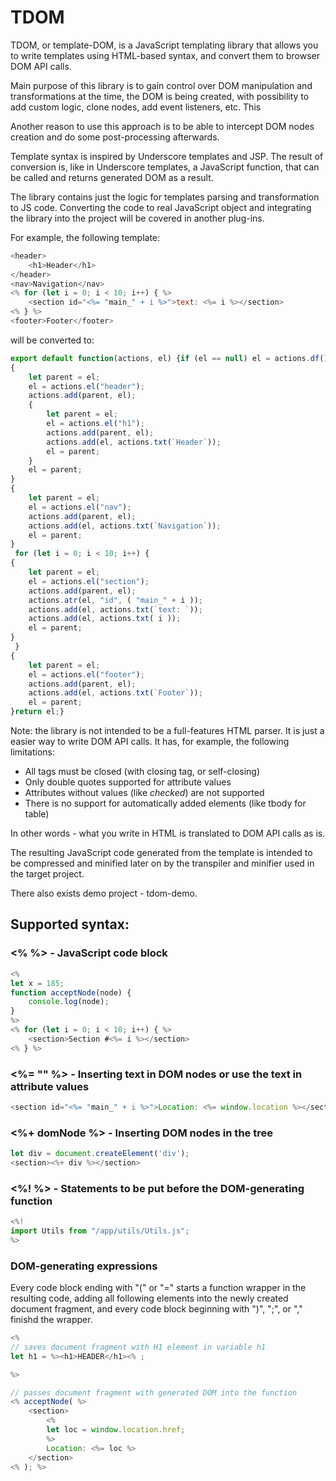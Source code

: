 # TDOM

TDOM, or template-DOM, is a JavaScript templating library that allows you to write templates using HTML-based syntax, and convert them to browser DOM API calls.

Main purpose of this library is to gain control over DOM manipulation and transformations at the time, the DOM is being created, with possibility to add custom logic, clone nodes, add event listeners, etc. This 

Another reason to use this approach is to be able to intercept DOM nodes creation and do some post-processing afterwards.

Template syntax is inspired by Underscore templates and JSP. The result of conversion is, like in Underscore templates, a JavaScript function, that can be called and returns generated DOM as a result. 

The library contains just the logic for templates parsing and transformation to JS code. Converting the code to real JavaScript object and integrating the library into the project will be covered in another plug-ins.

For example, the following template:

```js
<header>
	<h1>Header</h1>
</header>
<nav>Navigation</nav>
<% for (let i = 0; i < 10; i++) { %>
    <section id="<%= "main_" + i %>">text: <%= i %></section>
<% } %>
<footer>Footer</footer>
```

will be converted to:

```js
export default function(actions, el) {if (el == null) el = actions.df();
{
	let parent = el;
	el = actions.el("header");
	actions.add(parent, el);
	{
		let parent = el;
		el = actions.el("h1");
		actions.add(parent, el);
		actions.add(el, actions.txt(`Header`));
		el = parent;
	}
	el = parent;
}
{
	let parent = el;
	el = actions.el("nav");
	actions.add(parent, el);
	actions.add(el, actions.txt(`Navigation`));
	el = parent;
}
 for (let i = 0; i < 10; i++) { 
{
	let parent = el;
	el = actions.el("section");
	actions.add(parent, el);
	actions.atr(el, "id", ( "main_" + i ));
	actions.add(el, actions.txt(`text: `));
	actions.add(el, actions.txt( i ));
	el = parent;
}
 } 
{
	let parent = el;
	el = actions.el("footer");
	actions.add(parent, el);
	actions.add(el, actions.txt(`Footer`));
	el = parent;
}return el;}
```

Note: the library is not intended to be a full-features HTML parser. It is just a easier way to write DOM API calls. It has, for example, the following limitations:

- All tags must be closed (with closing tag, or self-closing)
- Only double quotes supported for attribute values
- Attributes without values (like *checked*) are not supported
- There is no support for automatically added elements (like tbody for table)

In other words - what you write in HTML is translated to DOM API calls as is.

The resulting JavaScript code generated from the template is intended to be compressed and minified later on by the transpiler and minifier used in the target project.

There also exists demo project - tdom-demo.


## Supported syntax:

### <% %> - JavaScript code block
```js
<%
let x = 185;
function acceptNode(node) {
    console.log(node);
}
%>
<% for (let i = 0; i < 10; i++) { %>
    <section>Section #<%= i %></section>
<% } %>
```

### <%= "" %> - Inserting text in DOM nodes or use the text in attribute values
```js
<section id="<%= "main_" + i %>">Location: <%= window.location %></section>
```

### <%+ domNode %> - Inserting DOM nodes in the tree
```js
let div = document.createElement('div');
<section><%+ div %></section>
```

### <%! %> - Statements to be put before the DOM-generating function
```js
<%!
import Utils from "/app/utils/Utils.js";
%>
```

### DOM-generating expressions

Every code block ending with "(" or "=" starts a function wrapper in the resulting code, adding all following elements into the newly created document fragment, and every code block beginning with ")", ";", or "," finishd the wrapper.

```js
<%
// saves document fragment with H1 element in variable h1
let h1 = %><h1>HEADER</h1><% ;

%>

// passes document fragment with generated DOM into the function
<% acceptNode( %>
    <section>
	    <%
	    let loc = window.location.href;
	    %>
	    Location: <%= loc %>
    </section>
<% ); %>
```

